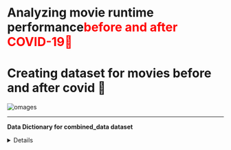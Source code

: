 # **Analyzing movie runtime performance<font color='Red'>before and after COVID-19🦠</font></font>**

# Creating dataset for movies before and after covid 🦠



![omages](https://github.com/shreyashguptas/Analyzing_Movie_Genre_Performance_Before_and_After_COVID-19/blob/8dfcbf06188c0fd4405277cbf578b746046495b3/images/Distribution%20of%20Average%20Rating%20after%20covid.png)






-----
<a name="_page0_x69.69_y423.22"></a>**Data Dictionary for combined_data dataset**

<Details>

1. **titleType**: The type of title (e.g., movie, TV show, etc.).
2. **primaryTitle**: The primary title of the movie or show.
3. **primaryName**: Names of primary individuals associated with the title, such as directors, writers, and actors.
4. **primaryProfession**: Primary professions of the individuals associated with the title.
5. **averageRating**: The average rating of the title.
6. **runtimeMinutes**: The runtime of the title in minutes.
7. **isAdult**: Indicator if the title is adult content (1 for yes, 0 for no).
8. **tconst**: A unique identifier for the title.
9. **startYear**: The year the title was released or started.
10. **region**: Regions where the title was released or is available.
11. **[genres]**: The dataset seems to have multiple columns for different genres like Drama, Comedy, etc., with binary indicators (1 for yes, 0 for no) representing if the title belongs to that genre.
12. **\N**: This column appears to be a binary indicator, possibly for an unspecified category or data not available.


-----

